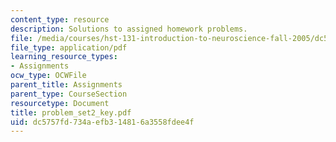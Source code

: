 ```yaml
---
content_type: resource
description: Solutions to assigned homework problems.
file: /media/courses/hst-131-introduction-to-neuroscience-fall-2005/dc5757fd734aefb314816a3558fdee4f_problem_set2_key.pdf
file_type: application/pdf
learning_resource_types:
- Assignments
ocw_type: OCWFile
parent_title: Assignments
parent_type: CourseSection
resourcetype: Document
title: problem_set2_key.pdf
uid: dc5757fd-734a-efb3-1481-6a3558fdee4f
---
```

